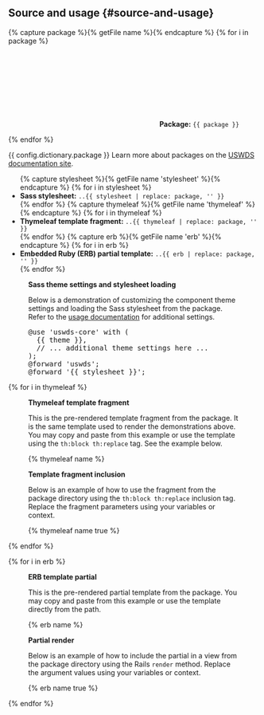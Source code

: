 ## Source and usage {#source-and-usage}

{% capture package %}{% getFile name %}{% endcapture %}
{% for i in package %}
<p class="usa-icon-list__item">
  <span class="usa-icon-list__icon"><svg class="usa-icon" aria-hidden="true" focusable="false" role="img"><use href="{{ config.baseUrl }}uswds/img/sprite.svg#folder_open"></use></svg></span>
  <span class="usa-icon-list__content"><strong>Package:</strong> <code>{{ package }}</code></span>
</p>
{% endfor %}

{{ config.dictionary.package }} Learn more about packages on the <a href="https://designsystem.digital.gov/components/packages/" target="_blank" rel="noopener nofollow" class="usa-link--external">USWDS documentation site</a>.

<ul class="usa-content-list">
  {% capture stylesheet %}{% getFile name 'stylesheet' %}{% endcapture %}
  {% for i in stylesheet %}<li><strong>Sass stylesheet:</strong> <code>..{{ stylesheet | replace: package, '' }}</code></li>{% endfor %}
  {% capture thymeleaf %}{% getFile name 'thymeleaf' %}{% endcapture %}
  {% for i in thymeleaf %}<li><strong>Thymeleaf template fragment:</strong> <code>..{{ thymeleaf | replace: package, '' }}</code></li>{% endfor %}
  {% capture erb %}{% getFile name 'erb' %}{% endcapture %}
  {% for i in erb %}<li><strong>Embedded Ruby (ERB) partial template:</strong> <code>..{{ erb | replace: package, '' }}</code></li>{% endfor %}
</ul>

<figure class="border border-base-lighter margin-bottom-3 padding-3 radius-lg margin-0 margin-bottom-3">
  <figcaption class="margin-bottom-2">
    <strong>Sass theme settings and stylesheet loading</strong>
    <p>Below is a demonstration of customizing the component theme settings and loading the Sass stylesheet from the package. Refer to the <a href="{{ usage }}" target="_blank" rel="noopener nofollow" class="usa-link--external">usage documentation</a> for additional settings.</p>
  </figcaption>
  <div class="code-block"><pre class="language-scss">@use 'uswds-core' with (
  {{ theme }},
  // ... additional theme settings here ...
);
@forward 'uswds';
@forward '{{ stylesheet }}';</pre></div>
</figure>

{% for i in thymeleaf %}
<div class="border border-base-lighter margin-bottom-3 padding-3 radius-lg">
  <figure class="margin-0 margin-bottom-3">
    <figcaption class="margin-bottom-2">
      <strong>Thymeleaf template fragment</strong>
      <p>This is the pre-rendered template fragment from the package. It is the same template used to render the demonstrations above. You may copy and paste from this example or use the template using the <code>th:block th:replace</code> tag. See the example below.</p>
    </figcaption>
    {% thymeleaf name %}
  </figure>

  <figure class="margin-0">
    <figcaption class="margin-bottom-2">
      <strong>Template fragment inclusion</strong>
      <p>Below is an example of how to use the fragment from the package directory using the <code>th:block th:replace</code> inclusion tag. Replace the fragment parameters using your variables or context.</p>
    </figcaption>
    {% thymeleaf name true %}
  </figure>
</div>
{% endfor %}

{% for i in erb %}
<div class="border border-base-lighter margin-bottom-3 padding-3 radius-lg">
  <figure class="margin-0 margin-bottom-3">
    <figcaption class="margin-bottom-2">
      <strong>ERB template partial</strong>
      <p>This is the pre-rendered partial template from the package. You may copy and paste from this example or use the template directly from the path.</p>
    </figcaption>
    {% erb name %}
  </figure>

  <figure class="margin-0">
    <figcaption class="margin-bottom-2">
      <strong>Partial render</strong>
      <p>Below is an example of how to include the partial in a view from the package directory using the Rails <code>render</code> method. Replace the argument values using your variables or context.</p>
    </figcaption>
    {% erb name true %}
  </figure>
</div>
{% endfor %}

